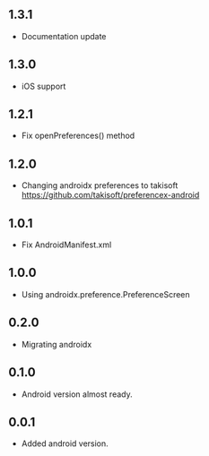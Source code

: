 ## 1.3.1
* Documentation update

## 1.3.0
* iOS support

## 1.2.1
* Fix openPreferences() method

## 1.2.0
* Changing androidx preferences to takisoft  https://github.com/takisoft/preferencex-android

## 1.0.1
* Fix AndroidManifest.xml

## 1.0.0
* Using androidx.preference.PreferenceScreen

## 0.2.0
* Migrating androidx

## 0.1.0
* Android version almost ready.

## 0.0.1

* Added android version.
